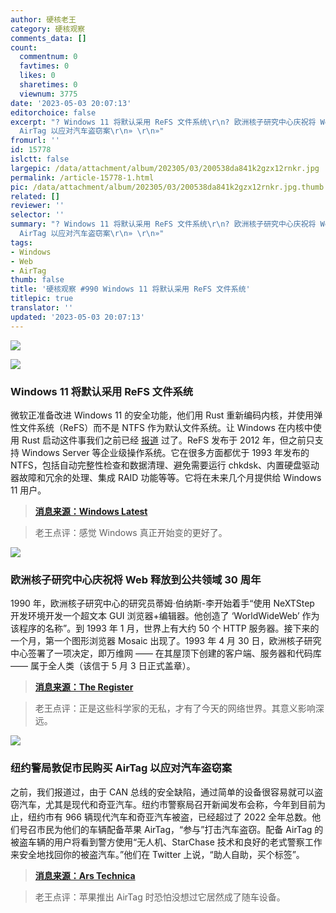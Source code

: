 ```yaml
---
author: 硬核老王
category: 硬核观察
comments_data: []
count:
  commentnum: 0
  favtimes: 0
  likes: 0
  sharetimes: 0
  viewnum: 3775
date: '2023-05-03 20:07:13'
editorchoice: false
excerpt: "? Windows 11 将默认采用 ReFS 文件系统\r\n? 欧洲核子研究中心庆祝将 Web 释放到公共领域 30 周年\r\n? 纽约警局敦促市民购买
  AirTag 以应对汽车盗窃案\r\n» \r\n»"
fromurl: ''
id: 15778
islctt: false
largepic: /data/attachment/album/202305/03/200538da841k2gzx12rnkr.jpg
permalink: /article-15778-1.html
pic: /data/attachment/album/202305/03/200538da841k2gzx12rnkr.jpg.thumb.jpg
related: []
reviewer: ''
selector: ''
summary: "? Windows 11 将默认采用 ReFS 文件系统\r\n? 欧洲核子研究中心庆祝将 Web 释放到公共领域 30 周年\r\n? 纽约警局敦促市民购买
  AirTag 以应对汽车盗窃案\r\n» \r\n»"
tags:
- Windows
- Web
- AirTag
thumb: false
title: '硬核观察 #990 Windows 11 将默认采用 ReFS 文件系统'
titlepic: true
translator: ''
updated: '2023-05-03 20:07:13'
---
```


![](/data/attachment/album/202305/03/200538da841k2gzx12rnkr.jpg)


![](/data/attachment/album/202305/03/200547fchyfbra5gb3f38y.jpg)


### Windows 11 将默认采用 ReFS 文件系统


微软正准备改进 Windows 11 的安全功能，他们用 Rust 重新编码内核，并使用弹性文件系统（ReFS）而不是 NTFS 作为默认文件系统。让 Windows 在内核中使用 Rust 启动这件事我们之前已经 [报道](/article-15763-1.html) 过了。ReFS 发布于 2012 年，但之前只支持 Windows Server 等企业级操作系统。它在很多方面都优于 1993 年发布的 NTFS，包括自动完整性检查和数据清理、避免需要运行 chkdsk、内置硬盘驱动器故障和冗余的处理、集成 RAID 功能等等。它将在未来几个月提供给 Windows 11 用户。



> 
> **[消息来源：Windows Latest](https://www.windowslatest.com/2023/05/02/windows-11-updates-booting-with-rust-refs-instead-of-ntfs-file-system/)**
> 
> 
> 



> 
> 老王点评：感觉 Windows 真正开始变的更好了。
> 
> 
> 


![](/data/attachment/album/202305/03/200559dz3rikroopi6rh11.jpg)


### 欧洲核子研究中心庆祝将 Web 释放到公共领域 30 周年


1990 年，欧洲核子研究中心的研究员蒂姆·伯纳斯-李开始着手“使用 NeXTStep 开发环境开发一个超文本 GUI 浏览器+编辑器。他创造了 ‘WorldWideWeb’ 作为该程序的名称”。到 1993 年 1 月，世界上有大约 50 个 HTTP 服务器。接下来的一个月，第一个图形浏览器 Mosaic 出现了。1993 年 4 月 30 日，欧洲核子研究中心签署了一项决定，即万维网 —— 在其屋顶下创建的客户端、服务器和代码库 —— 属于全人类（该信于 5 月 3 日正式盖章）。







> 
> **[消息来源：The Register](https://www.theregister.com/2023/05/02/world_wide_web_30th_anniversary/)**
> 
> 
> 



> 
> 老王点评：正是这些科学家的无私，才有了今天的网络世界。其意义影响深远。
> 
> 
> 


![](/data/attachment/album/202305/03/200639ae9cpc1yz04j2kj8.jpg)


### 纽约警局敦促市民购买 AirTag 以应对汽车盗窃案


之前，我们报道过，由于 CAN 总线的安全缺陷，通过简单的设备很容易就可以盗窃汽车，尤其是现代和奇亚汽车。纽约市警察局召开新闻发布会称，今年到目前为止，纽约市有 966 辆现代汽车和奇亚汽车被盗，已经超过了 2022 全年总数。他们号召市民为他们的车辆配备苹果 AirTag，“参与”打击汽车盗窃。配备 AirTag 的被盗车辆的用户将看到警方使用“无人机、StarChase 技术和良好的老式警察工作来安全地找回你的被盗汽车。”他们在 Twitter 上说，“助人自助，买个标签”。



> 
> **[消息来源：Ars Technica](https://arstechnica.com/gadgets/2023/05/nypd-urges-citizens-to-buy-airtags-to-fight-surge-in-car-thefts/)**
> 
> 
> 



> 
> 老王点评：苹果推出 AirTag 时恐怕没想过它居然成了随车设备。
> 
> 
>
